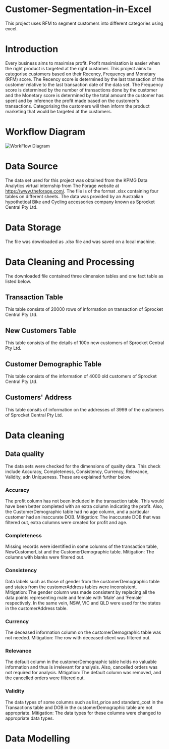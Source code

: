 # Customer-Segmentation-in-Excel
This project uses RFM to segment customers into different categories using excel.

# Introduction

Every business aims to maximise profit. Profit maximisation is easier when the right product is targeted at the right customer. This project aims to categorise customers based on their Recency, Frequency and Monetary (RFM) score. The Recency score is determined by the last transaction of the customer relative to the last transaction date of the data set. The Frequency score is determined by the number of transactions done by the customer and the Monetary score is determined by the total amount the customer has spent and by inference the profit made based on the customer's transactions. Categorising the customers will then inform the product marketing that would be targeted at the customers. 

# Workflow Diagram
![WorkFlow Diagram](https://github.com/MosunmolaRaji/Customer-Segmentation-in-Excel/assets/138968251/971626c1-5b15-45c6-914d-e0c8aa58cd89)

# Data Source
The data set used for this project was obtained from the KPMG Data Analytics virtual internship from The Forage website at https://www.theforage.com/. The file is of the format .xlsx containing four tables on different sheets. The data was provided by an Australian hypothetical Bike and Cycling accessories company known as Sprocket Central Pty Ltd.

# Data Storage
The file was downloaded as .xlsx file and was saved on a local machine.

# Data Cleaning and Processing
The downloaded file contained three dimension tables and one fact table as listed below. 

## Transaction Table
This table consists of 20000 rows of information on transaction of Sprocket Central Pty Ltd.

## New Customers Table
This table consists of the details of 100o new customers of Sprocket Central Pty Ltd.

## Customer Demographic Table
This table consists of the information of 4000 old customers of Sprocket Central Pty Ltd.

## Customers' Address
This table consits of information on the addresses of 3999 of the customers of Sprocket Central Pty Ltd.

# Data cleaning
## Data quality
The data sets were checked for the dimensions of quality data. This check include Accuracy, Completeness, Consistency, Currency, Relevance, Validity, adn Uniqueness. These are explained further below.

### Accuracy
The profit column has not been included in the transaction table. This would have been better completed with an extra column indicating the profit. Also, the CustomerDemographic table had no age column, and a particular customer had an inaccurate DOB.
Mitigation: The inaccurate DOB that was filtered out, extra columns were created for profit and age.

### Completeness
Missing records were identified in some columns of the transaction table, NewCustomerList and the CustomerDemographic table.
Mitigation: The columns with blanks were filtered out.

### Consistency
Data labels such as those of gender from the customerDemographic table and states from the customerAddress tables were inconsistent.  
Mitigation: The gender column was made consistent by replacing all the data points representing male and female with ‘Male’ and ‘Female’ respectively. In the same vein, NSW, VIC and QLD were used for the states in the customerAddress table.

### Currency
The deceased information column on the customerDemographic table was not needed.
Mitigation: The row with deceased client was filtered out.

### Relevance
The default column in the customerDemographic table holds no valuable information and thus is irrelevant for analysis. Also, cancelled orders was not required for analysis.
Mitigation: The default column was removed, and the cancelled orders were filtered out.

### Validity
The data types of some columns such as list_price and standard_cost in the Transactions table and DOB in the customerDemographic table are not appropriate.
Mitigation: The data types for these columns were changed to appropriate data types.

# Data Modelling




